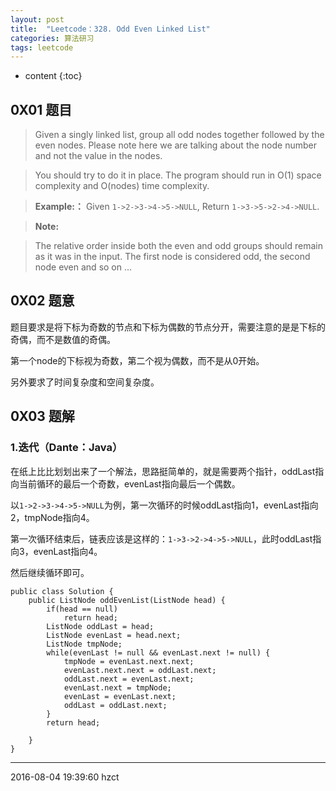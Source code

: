 ```yaml
---
layout: post
title:  "Leetcode：328. Odd Even Linked List"
categories: 算法研习
tags: leetcode
---
```


* content
{:toc}

## 0X01 题目

> Given a singly linked list, group all odd nodes together followed by the even nodes. Please note here we are talking about the node number and not the value in the nodes.




> You should try to do it in place. The program should run in O(1) space complexity and O(nodes) time complexity.

> **Example:：**
> Given `1->2->3->4->5->NULL`,
> Return `1->3->5->2->4->NULL`.

> **Note:**

> The relative order inside both the even and odd groups should remain as it was in the input.
> The first node is considered odd, the second node even and so on ...

## 0X02 题意

题目要求是将下标为奇数的节点和下标为偶数的节点分开，需要注意的是是下标的奇偶，而不是数值的奇偶。

第一个node的下标视为奇数，第二个视为偶数，而不是从0开始。

另外要求了时间复杂度和空间复杂度。

## 0X03 题解

### 1.迭代（Dante：Java）

在纸上比比划划出来了一个解法，思路挺简单的，就是需要两个指针，oddLast指向当前循环的最后一个奇数，evenLast指向最后一个偶数。

以`1->2->3->4->5->NULL`为例，第一次循环的时候oddLast指向1，evenLast指向2，tmpNode指向4。

第一次循环结束后，链表应该是这样的：`1->3->2->4->5->NULL`，此时oddLast指向3，evenLast指向4。

然后继续循环即可。

```
public class Solution {
    public ListNode oddEvenList(ListNode head) {
        if(head == null)
            return head;
        ListNode oddLast = head;
        ListNode evenLast = head.next;
        ListNode tmpNode;
        while(evenLast != null && evenLast.next != null) {
            tmpNode = evenLast.next.next;
            evenLast.next.next = oddLast.next;
            oddLast.next = evenLast.next;
            evenLast.next = tmpNode;
            evenLast = evenLast.next;
            oddLast = oddLast.next;
        }
        return head;

    }
}
```

***
2016-08-04 19:39:60 hzct
